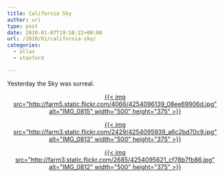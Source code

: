 ```yaml
---
title: California Sky
author: uri
type: post
date: 2010-01-07T19:58:22+00:00
url: /2010/01/california-sky/
categories:
  - ollas
  - stanford

---
```

Yesterday the Sky was surreal.

<p style="text-align: center;">
  <a title="IMG_0815 by enochrooted, on Flickr" href="http://www.flickr.com/photos/enochrooted/4254096139/">{{< img src="http://farm5.static.flickr.com/4066/4254096139_08ee69906d.jpg" alt="IMG_0815" width="500" height="375" >}}</a>
</p>

<p style="text-align: center;">
  <a title="IMG_0813 by enochrooted, on Flickr" href="http://www.flickr.com/photos/enochrooted/4254095939/">{{< img src="http://farm3.static.flickr.com/2429/4254095939_a6c2bd70c9.jpg" alt="IMG_0813" width="500" height="375" >}}</a>
</p>

<p style="text-align: center;">
  <a title="IMG_0812 by enochrooted, on Flickr" href="http://www.flickr.com/photos/enochrooted/4254095621/">{{< img src="http://farm3.static.flickr.com/2685/4254095621_cf78b7fb86.jpg" alt="IMG_0812" width="500" height="375" >}}</a>
</p>

<p style="text-align: center;">
</p>